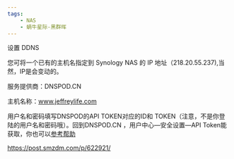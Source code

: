 ```yaml
---
tags:
    - NAS
    - 蜗牛星际-黑群晖
---
```


设置 DDNS

您可将一个已有的主机名指定到 Synology NAS 的 IP 地址（218.20.55.237),当然，IP是会变动的。

服务提供商：DNSPOD.CN

主机名称：www.jeffreylife.com

用户名和密码填写DNSPOD的API TOKEN对应的ID和 TOKEN（注意，不是你登陆的用户名和密码哦）。回到DNSPOD.CN ，用户中心—安全设置—API Token能获取，你也可以[参考帮助](https://support.dnspod.cn/Kb/showarticle/tsid/227)

https://post.smzdm.com/p/622921/